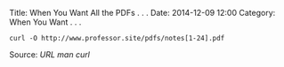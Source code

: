 Title: When You Want All the PDFs . . .
Date: 2014-12-09 12:00
Category: When You Want . . .

`curl -O http://www.professor.site/pdfs/notes[1-24].pdf`
<p>
Source:
<cite>URL man curl</cite>
</p>
